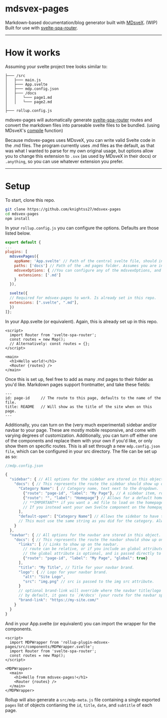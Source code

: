 # mdsvex-pages

Markdown-based documentation/blog generator built with [MDsveX](https://mdsvex.com/). (WIP)
<br>
Built for use with [svelte-spa-router](https://github.com/ItalyPaleAle/svelte-spa-router).
<br>

---
# How it works

Assuming your svelte project tree looks similar to:

```
├─── /src
│   ├─── main.js
│   ├─── App.svelte
│   ├─── mdp.config.json
│   ├─── /docs
│   │   └─── page1.md
│   │   └─── page2.md
│   
├─── rollup.config.js
```

mdsvex-pages will automatically generate [svelte-spa-router](https://github.com/ItalyPaleAle/svelte-spa-router) routes and convert the markdown files into parseable svelte files to be bundled. (using MDsveX's [compile](https://mdsvex.com/docs#use-it) function)

Because mdsvex-pages uses MDsveX, you can write valid Svelte code in the .md files. The program currently uses .md files as the default, as that was what I wanted to parse for my own original usage, but options allow you to change this extension to `.svx` (as used by MDsveX in their docs) or `.anything`, so you can use whatever extension you prefer. 

---
# Setup

To start, clone this repo.

```bash
git clone https://github.com/knightss27/mdsvex-pages
cd mdsvex-pages
npm install
```  

In your `rollup.config.js` you can configure the options. Defaults are those listed below.

```js
export default {
...
plugins: [
  mdsvexPages({
    appName: 'App.svelte' // Path of the central svelte file, should include your Router component. Assumes you are in /src.
    paths: ['docs'] // Path of the .md pages folder. Assumes you are in /src and can take multiple routes.
    mdsvexOptions: { //You can configure any of the mdsvexOptions, and they will be passed to mdsvex.
      extensions: ['.md'] 
    }
  }),

  svelte({
  // Required for mdsvex-pages to work. Is already set in this repo. 
  extensions: [".svelte", ".md"],
  })
]};
```

In your App.svelte (or equivalent). Again, this is already set up in this repo.

```svelte
<script>
  import Router from 'svelte-spa-router';
  const routes = new Map();
  // Alternatively: const routes = {};
</script>

<main>
  <h1>Hello world!</h1>
  <Router {routes} />
</main>
```

Once this is set up, feel free to add as many .md pages to their folder as you'd like.
Markdown pages support frontmatter, and take these fields:

```
---
id: page-id     // The route to this page, defaults to the name of the file.
title: README   // Will show as the title of the site when on this page.
---
```

Additionally, you can turn on the (very much experimental) sidebar and/or navbar to your page. These are mostly mobile responsive, and come with varying degrees of customization. Additionally, you can turn off either one of the components and replace them with your own if you'd like, or only show them on specific routes. This is all set through a new `mdp.config.json file`, which can be configured in your src directory. The file can be set up as so:

```js
//mdp.config.json

{
  "sidebar": { // All options for the sidebar are stored in this object.
    "docs": { // This represents the route the sidebar should show up on.
      "Category Name": [ // Category name, text next to the dropdown.
        {"route": "page-id", "label": "My Page"}, // A sidebar item, route for page id relative to the sidebar route.
        {"route": "", "label": "Homepage"} // Allows for a default homepage on the /docs route.
        // **IMPORTANT** if you want a .md file to load on the homepage, please set its front-matter 'id' to .
        // If you instead want your own Svelte component on the homepage, simply add a route in your router for "/docs"
      ],
      "default-open": ["Category Name"] // Allows the sidebar to have these categories open by default.
      // This must use the same string as you did for the category. Always needs to exist, but can be empty array.
    }
  },
  "navbar": { // All options for the navbar are stored in this object.
    "docs": { // This represents the route the navbar should show up on.
      "links": [ // Links to show up on the navbar.
        // route can be relative, or if you include an global attribute set to true, it can link directly to whatever route you specify
        // the global attribute is optional, and is passed directly to the href attribute of the link 
        {"route": "page-id", "label": "My Page", "global": true}
      ],
      "title": "My Title", // Title for your navbar brand.
      "logo": { // Logo for your navbar brand.
        "alt": "Site Logo",
        "src": "img.png" // src is passed to the img src attribute.
      }
      // optional brand-link will override where the navbar title/logo *href* will link to
      // by default, it goes to `/#/docs' (your route for the navbar specified above)
      "brand-link": "https://my-site.com/"
    }
  }
}
```

And in your App.svelte (or equivalent) you can import the wrapper for the components.

```svelte
<script>
  import MDPWrapper from 'rollup-plugin-mdsvex-pages/src/components/MDPWrapper.svelte';
  import Router from 'svelte-spa-router';
  const routes = new Map();
</script>

<MDPWrapper>
  <main>
    <h1>Hello from mdsvex-pages!</h1>
    <Router {routes} />
  </main>
</MDPWrapper>
```

Rollup will also generate a `src/mdp-meta.js` file containing a single exported `pages` list of objects contianing the `id`, `title`, `date`, and `subtitle` of each page.
